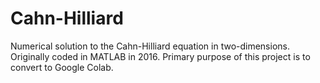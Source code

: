 # Cahn-Hilliard
Numerical solution to the Cahn-Hilliard equation in two-dimensions. Originally coded in MATLAB in 2016. Primary purpose of this project is to convert to Google Colab. 
